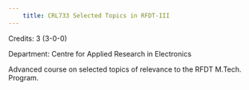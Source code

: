```yaml
---
    title: CRL733 Selected Topics in RFDT-III
---
```

Credits: 3 (3-0-0)

Department: Centre for Applied Research in Electronics

Advanced course on selected topics of relevance to the RFDT M.Tech. Program.
